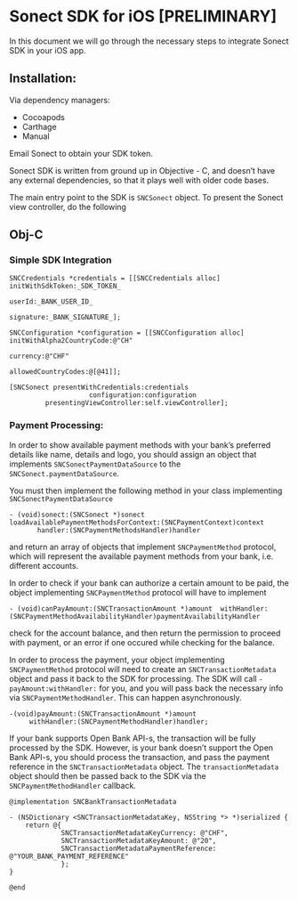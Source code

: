 # Sonect SDK for iOS [PRELIMINARY]

In this document we will go through the necessary steps to integrate
Sonect SDK in your iOS app. 

## Installation: 

Via dependency managers:
- Cocoapods 
- Carthage
- Manual

Email Sonect to obtain your SDK token.

Sonect SDK is written from ground up in Objective - C, and doesn’t have any external dependencies, so that it plays well with older code bases. 

The main entry point to the SDK is `SNCSonect` object. To present the Sonect view controller, do the following

## Obj-C

### Simple SDK Integration 
```
SNCCredentials *credentials = [[SNCCredentials alloc] initWithSdkToken:_SDK_TOKEN_
                                                                userId:_BANK_USER_ID_
                                                             signature:_BANK_SIGNATURE_];

SNCConfiguration *configuration = [[SNCConfiguration alloc] initWithAlpha2CountryCode:@"CH"
                                                                             currency:@"CHF"
                                                                  allowedCountryCodes:@[@41]];

[SNCSonect presentWithCredentials:credentials
                    configuration:configuration
         presentingViewController:self.viewController];
```

### Payment Processing: 

In order to show available payment methods with your bank’s preferred details like name, details and logo, you should assign an object that implements `SNCSonectPaymentDataSource` to the `SNCSonect.paymentDataSource`. 

You must then implement the following method in your class implementing `SNCSonectPaymentDataSource`
```
- (void)sonect:(SNCSonect *)sonect loadAvailablePaymentMethodsForContext:(SNCPaymentContext)context 
       handler:(SNCPaymentMethodsHandler)handler
```

and return an array of objects that implement `SNCPaymentMethod` protocol, which will represent the available payment methods from your bank, i.e. different accounts. 

In order to check if your bank can authorize a certain amount to be paid, the object implementing `SNCPaymentMethod` protocol will have to implement 

`- (void)canPayAmount:(SNCTransactionAmount *)amount 
          withHandler:(SNCPaymentMethodAvailabilityHandler)paymentAvailabilityHandler
` 

check for the account balance, and then return the permission to proceed with payment, or an error if one occured while checking for the balance. 

In order to process the payment, your object implementing `SNCPaymentMethod` protocol will need to create an `SNCTransactionMetadata` object and pass it back to the SDK for processing. The SDK will call `-payAmount:withHandler:` for you, and you will pass back the necessary info via `SNCPaymentMethodHandler`. This can happen asynchronously. 

```
-(void)payAmount:(SNCTransactionAmount *)amount 
     withHandler:(SNCPaymentMethodHandler)handler;
```

If your bank supports Open Bank API-s, the transaction will be fully processed by the SDK. However, is your bank doesn’t support the Open Bank API-s, you should process the transaction, and pass the payment reference in the `SNCTransactionMetadata` object. The `transactionMetadata` object should then be passed back to the SDK via the `SNCPaymentMethodHandler` callback. 

```
@implementation SNCBankTransactionMetadata

- (NSDictionary <SNCTransactionMetadataKey, NSString *> *)serialized {
    return @{
             SNCTransactionMetadataKeyCurrency: @"CHF",
             SNCTransactionMetadataKeyAmount: @"20",
             SNCTransactionMetadataPaymentReference: @"YOUR_BANK_PAYMENT_REFERENCE"
             };
}

@end
```
